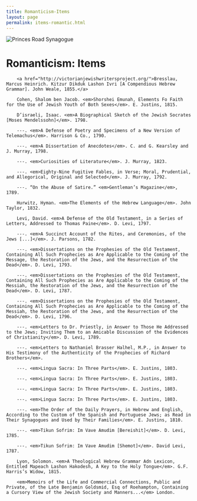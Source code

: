```yaml
---
title: Romanticism-Items
layout: page
permalink: items-romantic.html
---
```


<style>
img {
     max-width: 100%;
     height: auto;
}
</style>
<div class=img>
<img src="objects/princes-road.jpg"
     alt="Princes Road Synagogue"
     style="float: left; margin-right: 10px; padding-bottom:20px;" />  
</div>
&nbsp;

# Romanticism: Items

<!-----

Yay, no errors, warnings, or alerts!

Conversion time: 0.368 seconds.


Using this HTML file:

1. Paste this output into your source file.
2. See the notes and action items below regarding this conversion run.
3. Check the rendered output (headings, lists, code blocks, tables) for proper
   formatting and use a linkchecker before you publish this page.

Conversion notes:

* Docs to Markdown version 1.0β33
* Mon Feb 14 2022 12:07:46 GMT-0800 (PST)
* Source doc: Untitled document
----->


<p>

        <a href="http://victorianjewishwritersproject.org/">Bresslau, Marcus Heinrich. Kitzur Dikduk Lashon Ivri [A Compendious Hebrew Grammar]. John Weale, 1855.</a>
</p>
<p>

        Cohen, Shalom ben Jacob. <em>Shorshei Emunah, Elements Fo Faith for the Use of Jewish Youth of Both Sexes</em>. E. Justins, 1815.
</p>
<p>

        D’israeli, Isaac. <em>A Biographical Sketch of the Jewish Socrates [Moses Mendelssohn]</em>. 1798.
</p>
<p>

        ---. <em>A Defense of Poetry and Specimens of a New Version of Telemachus</em>. Harrison & Co., 1790.
</p>
<p>

        ---. <em>A Dissertation of Anecdotes</em>. C. and G. Kearsley and J. Murray, 1798.
</p>
<p>

        ---. <em>Curiosities of Literature</em>. J. Murray, 1823.
</p>
<p>

        ---. <em>Eighty-Nine Fugitive Fables, in Verse; Moral, Prudential, and Allegorical, Original and Selected</em>. J. Murray, 1792.
</p>
<p>

        ---. “On the Abuse of Satire.” <em>Gentleman’s Magazine</em>, 1789.
</p>
<p>

        Hurwitz, Hyman. <em>The Elements of the Hebrew Language</em>. John Taylor, 1832.
</p>
<p>

        Levi, David. <em>A Defense of the Old Testament, in a Series of Letters, Addressed to Thomas Paine</em>. D. Levi, 1797.
</p>
<p>

        ---. <em>A Succinct Account of the Rites, and Ceremonies, of the Jews [...]</em>. J. Parsons, 1782.
</p>
<p>

        ---. <em>Dissertations on the Prophesies of the Old Testament, Containing All Such Prophecies as Are Applicable to the Coming of the Message, the Restoration of the Jews, and the Resurrection of the Dead</em>. D. Levi, 1793.
</p>
<p>

        ---. <em>Dissertations on the Prophesies of the Old Testament, Containing All Such Prophecies as Are Applicable to the Coming of the Messiah, the Restoration of the Jews, and the Resurrection of the Dead</em>. D. Levi, 1787.
</p>
<p>

        ---. <em>Dissertations on the Prophesies of the Old Testament, Containing All Such Prophecies as Are Applicable to the Coming of the Messiah, the Restoration of the Jews, and the Resurrection of the Dead</em>. D. Levi, 1796.
</p>
<p>

        ---. <em>Letters to Dr. Priestly, in Answer to Those He Addressed to the Jews; Inviting Them to an Amicable Discussion of the Evidences of Christianity</em>. D. Levi, 1789.
</p>
<p>

        ---. <em>Letters to Nathaniel Brasser Halhel, M.P., in Answer to His Testimony of the Authenticity of the Prophecies of Richard Brothers</em>.
</p>
<p>

        ---. <em>Lingua Sacra: In Three Parts</em>. E. Justins, 1803.
</p>
<p>

        ---. <em>Lingua Sacra: In Three Parts</em>. E. Justins, 1803.
</p>
<p>

        ---. <em>Lingua Sacra: In Three Parts</em>. E. Justins, 1803.
</p>
<p>

        ---. <em>Lingua Sacra: In Three Parts</em>. E. Justins, 1803.
</p>
<p>

        ---. <em>The Order of the Daily Prayers, in Hebrew and English, According to the Custom of the Spanish and Portuguese Jews; as Read in Their Synagogues and Used by Their Families</em>. E. Justins, 1810.
</p>
<p>

        ---. <em>Tikun Sofrim: Im Vave Amudim [Bereishit]</em>. D. Levi, 1785.
</p>
<p>

        ---. <em>Tikun Sofrim: Im Vave Amudim [Shemot]</em>. David Levi, 1787.
</p>
<p>

        Lyon, Solomon. <em>A Theological Hebrew Grammar Adn Lexicon, Entitled Mapeach Lashon Hakodesh, A Key to the Holy Tongue</em>. G.F. Harris’s Widow, 1815.
</p>
<p>

        <em>Memoirs of the Life and Commercial Connections, Public and Private, of the Late Benjamin Goldsmid, Esq of Roehampton, Containing a Cursory View of the Jewish Society and Manners...</em> London.
</p>